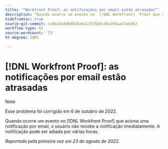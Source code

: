 ```yaml
---
title: '“Workfront Proof: as notificações por email estão atrasadas”'
description: “Quando ocorre um evento no  [!DNL Workfront]  Proof que aciona uma notificação por email, o usuário não recebe a notificação imediatamente. A notificação pode ser adiada por várias horas.”
hidefromtoc: true
source-git-commit: cc0e24a8d60928a6a13725b4c4ba765aa47abd53
workflow-type: ht
source-wordcount: '73'
ht-degree: 100%

---
```



# [!DNL Workfront Proof]: as notificações por email estão atrasadas

>[!NOTE]
>
>Esse problema foi corrigido em 6 de outubro de 2022.

Quando ocorre um evento no [!DNL Workfront Proof] que aciona uma notificação por email, o usuário não recebe a notificação imediatamente. A notificação pode ser adiada por várias horas.

_Reportado pela primeira vez em 23 de agosto de 2022._

